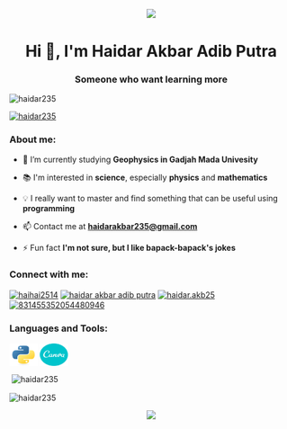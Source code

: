 <p align="center">
<img width="50%" height="auto" src="https://user-images.githubusercontent.com/88295649/188758696-60b21f97-d738-4284-bfbd-c9f9ebc6b8ca.gif" height="100px"/></a>
  
<h1 align="center">Hi 👋, I'm Haidar Akbar Adib Putra</h1>
<h3 align="center">Someone who want learning more</h3>

<p align="left"> <img src="https://komarev.com/ghpvc/?username=haidar235&label=Profile%20views&color=0e75b6&style=flat" alt="haidar235" /> </p>

<p align="left"> <a href="https://github.com/ryo-ma/github-profile-trophy"><img src="https://github-profile-trophy.vercel.app/?username=haidar235" alt="haidar235" /></a> </p>

<h3 align="left">About me:</h3>

- 🌱 I’m currently studying **Geophysics in Gadjah Mada Univesity**

- 📚 I'm interested in **science**, especially **physics** and **mathematics**

- 💡 I really want to master and find something that can be useful using **programming**

- 📫 Contact me at **haidarakbar235@gmail.com**

- ⚡ Fun fact **I'm not sure, but I like bapack-bapack's jokes**

<h3 align="left">Connect with me:</h3>
<p align="left">
</p>
<p align="left">
<a href="https://twitter.com/haihai2514" target="blank"><img align="center" src="https://raw.githubusercontent.com/rahuldkjain/github-profile-readme-generator/master/src/images/icons/Social/twitter.svg" alt="haihai2514" height="30" width="50" /></a>
<a href="https://linkedin.com/in/haidar akbar adib putra" target="blank"><img align="center" src="https://raw.githubusercontent.com/rahuldkjain/github-profile-readme-generator/master/src/images/icons/Social/linked-in-alt.svg" alt="haidar akbar adib putra" height="30" width="50" /></a>
<a href="https://instagram.com/haidar.akb25" target="blank"><img align="center" src="https://raw.githubusercontent.com/rahuldkjain/github-profile-readme-generator/master/src/images/icons/Social/instagram.svg" alt="haidar.akb25" height="30" width="50" /></a>
<a href="https://discord.gg/831455352054480946" target="blank"><img align="center" src="https://raw.githubusercontent.com/rahuldkjain/github-profile-readme-generator/master/src/images/icons/Social/discord.svg" alt="831455352054480946" height="30" width="50" /></a>
</p>

<h3 align="left">Languages and Tools:</h3>
</p>
<p align="left">
<a href="https://www.python.org" target="blank" ><img align="center" src="https://raw.githubusercontent.com/devicons/devicon/master/icons/python/python-original.svg" alt="python" height="40" width="50" /></a>
<a href="https://www.canva.com/" target="blank" ><img align="center" src="https://raw.githubusercontent.com/devicons/devicon/master/icons/canva/canva-original.svg" alt="canva"  height="40" width="50" /></a>

<p>&nbsp;<img align="center" src="https://github-readme-stats.vercel.app/api?username=haidar235&show_icons=true&locale=en" alt="haidar235" /></p>

<p><img align="center" src="https://github-readme-streak-stats.herokuapp.com/?user=haidar235&" alt="haidar235" /></p>

<p align="center">
<img width="40%" height="auto" src="https://user-images.githubusercontent.com/88295649/188790519-59224105-db32-4990-9e78-48d985f2bf7b.gif" height="90px"/></a>



